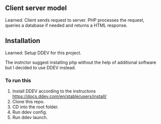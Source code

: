 ## Client server model
Learned: Client sends request to server. PHP processes the request, queries a database if needed and returns a HTML response.

## Installation
Learned: Setup DDEV for this project.

The instrctor suggest installing php without the help of additional software but I decided to use DDEV instead.

### To run this
1. Install DDEV according to the instructons 
https://docs.ddev.com/en/stable/users/install/
2. Clone this repo.
3. CD into the root folder.
4. Run ddev config.
5. Run ddev launch.